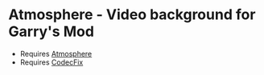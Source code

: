 # Atmosphere - Video background for Garry's Mod
- Requires [Atmosphere](https://github.com/Pika-Software/gmod_atmosphere)
- Requires [CodecFix](https://github.com/solsticegamestudios/GModCEFCodecFix)
